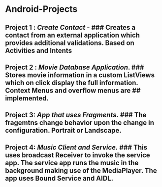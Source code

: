 # Android-Projects
## **Project 1** : *Create Contact* - ### Creates a contact from an external application which provides additional validations. Based on Activities and Intents
## **Project 2** : *Movie Database Application*. ### Stores movie information in a custom ListViews which on click display the full information. Context Menus and overflow menus are ## implemented.
## **Project 3:** *App that uses Fragments.* ### The fragemtns change behavior upon the change in configuration. Portrait or Landscape.
## **Project 4:** *Music Client and Service.* ### This uses broadcast Receiver to invoke the service app. The service app runs the music in the background making use of the MediaPlayer. The app uses Bound Service and AIDL. 
